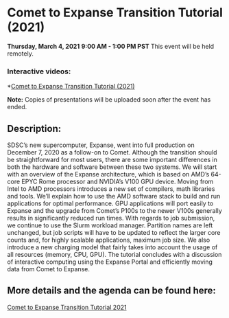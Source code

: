 # Comet to Expanse Transition Tutorial (2021)

**Thursday, March 4, 2021**
**9:00 AM - 1:00 PM PST**
This event will be held remotely.

### Interactive videos:

*[Comet to Expanse Transition Tutorial (2021)](https://education.sdsc.edu/training/interactive/202010_comet_to_expanse/index.html)


**Note:** Copies of presentations will be uploaded soon after the event has ended.

## Description:
SDSC’s new supercomputer, Expanse, went into full production on December 7, 2020 as a follow-on to Comet. Although the transition should be straightforward for most users, there are some important differences in both the hardware and software between these two systems. We will start with an overview of the Expanse architecture, which is based on AMD’s 64-core EPYC Rome processor and NVIDIA’s V100 GPU device. Moving from Intel to AMD processors introduces a new set of compilers, math libraries and tools. We’ll explain how to use the AMD software stack to build and run applications for optimal performance. GPU applications will port easily to Expanse and the upgrade from Comet’s P100s to the newer V100s generally results in significantly reduced run times. With regards to job submission, we continue to use the Slurm workload manager. Partition names are left unchanged, but job scripts will have to be updated to reflect the larger core counts and, for highly scalable applications, maximum job size. We also introduce a new charging model that fairly takes into account the usage of all resources (memory, CPU, GPU). The tutorial concludes with a discussion of interactive computing using the Expanse Portal and efficiently moving data from Comet to Expanse.

## More details and the agenda can be found here:
[Comet to Expanse Transition Tutorial 2021](https://www.sdsc.edu/event_items/202103_Comet_to_Expanse_TransitionTutorial.html)
